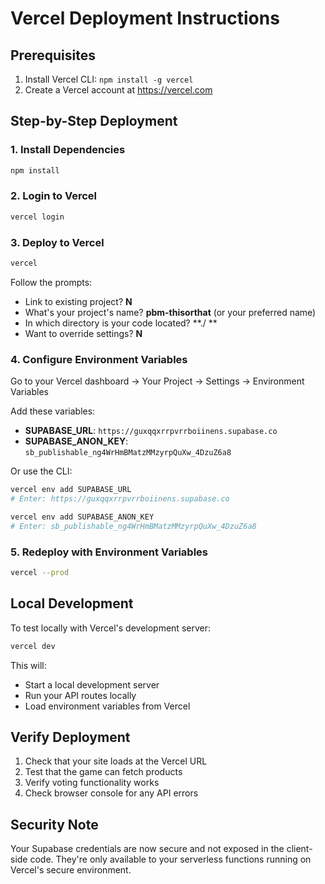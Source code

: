 # Vercel Deployment Instructions

## Prerequisites
1. Install Vercel CLI: `npm install -g vercel`
2. Create a Vercel account at https://vercel.com

## Step-by-Step Deployment

### 1. Install Dependencies
```bash
npm install
```

### 2. Login to Vercel
```bash
vercel login
```

### 3. Deploy to Vercel
```bash
vercel
```

Follow the prompts:
- Link to existing project? **N**
- What's your project's name? **pbm-thisorthat** (or your preferred name)
- In which directory is your code located? **./ **
- Want to override settings? **N**

### 4. Configure Environment Variables
Go to your Vercel dashboard → Your Project → Settings → Environment Variables

Add these variables:
- **SUPABASE_URL**: `https://guxqqxrrpvrrboiinens.supabase.co`
- **SUPABASE_ANON_KEY**: `sb_publishable_ng4WrHmBMatzMMzyrpQuXw_4DzuZ6a8`

Or use the CLI:
```bash
vercel env add SUPABASE_URL
# Enter: https://guxqqxrrpvrrboiinens.supabase.co

vercel env add SUPABASE_ANON_KEY  
# Enter: sb_publishable_ng4WrHmBMatzMMzyrpQuXw_4DzuZ6a8
```

### 5. Redeploy with Environment Variables
```bash
vercel --prod
```

## Local Development
To test locally with Vercel's development server:
```bash
vercel dev
```

This will:
- Start a local development server
- Run your API routes locally
- Load environment variables from Vercel

## Verify Deployment
1. Check that your site loads at the Vercel URL
2. Test that the game can fetch products
3. Verify voting functionality works
4. Check browser console for any API errors

## Security Note
Your Supabase credentials are now secure and not exposed in the client-side code. They're only available to your serverless functions running on Vercel's secure environment.